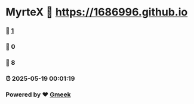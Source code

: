 # MyrteX :link: https://1686996.github.io 
### :page_facing_up: [1](https://1686996.github.io/tag.html) 
### :speech_balloon: 0 
### :hibiscus: 8 
### :alarm_clock: 2025-05-19 00:01:19 
### Powered by :heart: [Gmeek](https://github.com/Meekdai/Gmeek)
